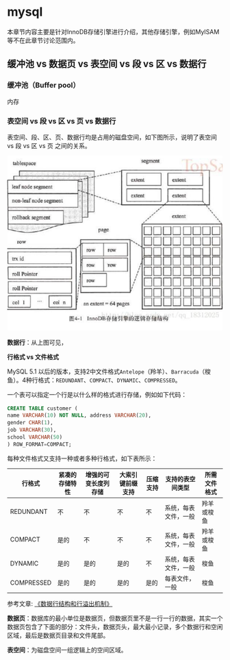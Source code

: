 # mysql 

本章节内容主要是针对InnoDB存储引擎进行介绍，其他存储引擎，例如MyISAM等不在此章节讨论范围内。

## 缓冲池 vs 数据页 vs 表空间 vs 段 vs 区 vs 数据行

### 缓冲池（Buffer pool）
内存


### 表空间 vs 段 vs 区 vs 页 vs 数据行

表空间、段、区、页、数据行均是占用的磁盘空间，如下图所示，说明了表空间 vs 段 vs 区 vs 页 之间的关系。

![表空间、段、区、页、数据行](./4183291211-3b3d40e37b3967ab_fix732.png)


**数据行**：从上图可见，

**行格式 vs 文件格式**

MySQL 5.1 以后的版本，支持2中文件格式`Antelope`（羚羊）、`Barracuda`（梭鱼）。4种行格式：`REDUNDANT`、`COMPACT`、`DYNAMIC`、`COMPRESSED`。

一个表可以指定一个行是以什么样的格式进行存储，例如如下代码：

```sql
CREATE TABLE customer (
name VARCHAR(10) NOT NULL, address VARCHAR(20),
gender CHAR(1),
job VARCHAR(30),
school VARCHAR(50)
) ROW_FORMAT=COMPACT;
```

每种文件格式又支持一种或者多种行格式，如下表所示：

|行格式	|紧凑的存储特性	|增强的可变长度列存储	|大索引键前缀支持|	压缩支持|	支持的表空间类型|	所需文件格式|
|-----|-----|-----|-----|-----|-----|-----|
|REDUNDANT|	不|	不|	不|	不|	系统，每表文件，一般|	羚羊或梭鱼|
|COMPACT|	是的|	不|	不	|不|	系统，每表文件，一般	|羚羊或梭鱼|
|DYNAMIC|	是的|	是的|	是的|	不|	系统，每表文件，一般|	梭鱼|
|COMPRESSED|	是的|	是的|	是的|	是的|	每表文件，一般|	梭鱼|

参考文章: [《数据行结构和行溢出机制》](https://alsritter.icu/posts/d2ad62f9/)

**数据页**：数据库的最小单位是数据页，但数据页里不是一行一行的数据，其实一个数据页包含了下面的部分：文件头，数据页头，最大最小记录，多个数据行和空闲区域，最后是数据页目录和文件尾部。



**表空间**：为磁盘空间一组逻辑上的空间区域。 

